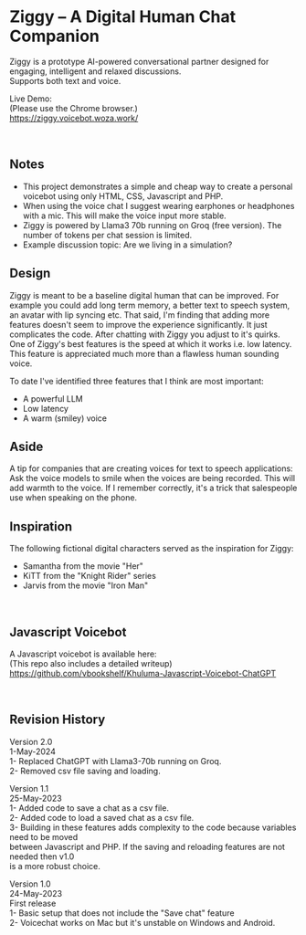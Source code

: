 # Ziggy – A Digital Human Chat Companion
Ziggy is a prototype AI-powered conversational partner designed for engaging, intelligent and relaxed discussions.<br>
Supports both text and voice.

Live Demo:<br>
(Please use the Chrome browser.)<br>
https://ziggy.voicebot.woza.work/

<br>

## Notes

- This project demonstrates a simple and cheap way to create a personal voicebot using only HTML, CSS, Javascript and PHP.
- When using the voice chat I suggest wearing earphones or headphones with a mic. This will make the voice input more stable.
- Ziggy is powered by Llama3 70b running on Groq (free version). The number of tokens per chat session is limited.
- Example discussion topic: Are we living in a simulation?

## Design

Ziggy is meant to be a baseline digital human that can be improved. For example you could add long term memory, a better text to speech system, an avatar with lip syncing etc. That said, I'm finding that adding more features doesn't seem to improve the experience significantly. It just complicates the code. After chatting with Ziggy you adjust to it's quirks. One of Ziggy's best features is the speed at which it works i.e. low latency. This feature is appreciated much more than a flawless human sounding voice.

To date I've identified three features that I think are most important:
- A powerful LLM
- Low latency
- A warm (smiley) voice

## Aside

A tip for companies that are creating voices for text to speech applications: Ask the voice models to smile when the voices are being recorded. This will add warmth to the voice. If I remember correctly, it's a trick that salespeople use when speaking on the phone.

## Inspiration

The following fictional digital characters served as the inspiration for Ziggy:
- Samantha from the movie "Her"
- KiTT from the "Knight Rider" series
- Jarvis from the movie "Iron Man"

<br>

## Javascript Voicebot
A Javascript voicebot is available here:<br>
(This repo also includes a detailed writeup)<br>
https://github.com/vbookshelf/Khuluma-Javascript-Voicebot-ChatGPT

<br>

## Revision History

Version 2.0<br>
1-May-2024<br>
1- Replaced ChatGPT with Llama3-70b running on Groq.<br>
2- Removed csv file saving and loading.<br>


Version 1.1<br>
25-May-2023<br>
1- Added code to save a chat as a csv file.<br>
2- Added code to load a saved chat as a csv file.<br>
3- Building in these features adds complexity to the code because variables need to be moved<br>
between Javascript and PHP. If the saving and reloading features are not needed then v1.0<br>
is a more robust choice.

Version 1.0<br>
24-May-2023<br>
First release<br>
1- Basic setup that does not include the "Save chat" feature<br>
2- Voicechat works on Mac but it's unstable on Windows and Android.
